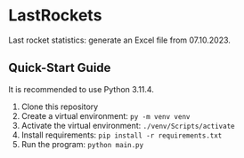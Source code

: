 # LastRockets
Last rocket statistics: generate an Excel file from 07.10.2023.
## Quick-Start Guide

It is recommended to use Python 3.11.4.

1. Clone this repository
2. Create a virtual environment: `py -m venv venv`
3. Activate the virtual environment: `./venv/Scripts/activate`
4. Install requirements: `pip install -r requirements.txt`
5. Run the program: `python main.py`



